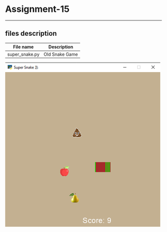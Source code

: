 # Assignment-15
---
## files description

| File name | Description |
|--- | --- |
|super_snake.py | Old Snake Game |


[![Interstellar game](supersnake.png)](http://danielnv.ir/23.09.2023_23.45.03_REC.mp4)




